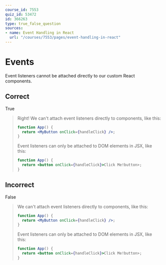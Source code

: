 ```yaml
---
course_id: 7553
quiz_id: 53472
id: 366263
type: true_false_question
sources:
- name: Event Handling in React
  url: "/courses/7553/pages/event-handling-in-react"
---
```


# Events

Event listeners cannot be attached directly to our custom React components.

## Correct

True

> Right! We can't attach event listeners directly to components, like this:
> 
> ```jsx
> function App() {
>   return <MyButton onClick={handleClick} />;
> }
> ```
> 
> Event listeners can only be attached to DOM elements in JSX, like this:
> 
> ```jsx
> function App() {
>   return <button onClick={handleClick}>Click Me!button>;
> }
> ```

## Incorrect

False

> We can't attach event listeners directly to components, like this:
> 
> ```jsx
> function App() {
>   return <MyButton onClick={handleClick} />;
> }
> ```
> 
> Event listeners can only be attached to DOM elements in JSX, like this:
> 
> ```jsx
> function App() {
>   return <button onClick={handleClick}>Click Me!button>;
> }
> ```
